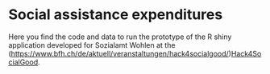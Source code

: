 # Social assistance expenditures
Here you find the code and data to run the prototype of the R shiny application developed for Sozialamt Wohlen at the (https://www.bfh.ch/de/aktuell/veranstaltungen/hack4socialgood/)[Hack4SocialGood](https://www.bfh.ch/de/aktuell/veranstaltungen/hack4socialgood/).
